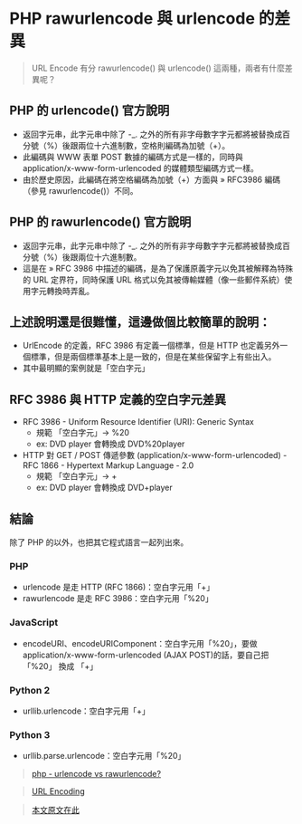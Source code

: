 # PHP rawurlencode 與 urlencode 的差異
> URL Encode 有分 rawurlencode() 與 urlencode() 這兩種，兩者有什麼差異呢？


## PHP 的 urlencode() 官方說明

- 返回字元串，此字元串中除了 -_. 之外的所有非字母數字字元都將被替換成百分號（%）後跟兩位十六進制數，空格則編碼為加號（+）。
- 此編碼與 WWW 表單 POST 數據的編碼方式是一樣的，同時與 application/x-www-form-urlencoded 的媒體類型編碼方式一樣。
- 由於歷史原因，此編碼在將空格編碼為加號（+）方面與 » RFC3986 編碼（參見 rawurlencode()）不同。

## PHP 的 rawurlencode() 官方說明

- 返回字元串，此字元串中除了 -_. 之外的所有非字母數字字元都將被替換成百分號（%）後跟兩位十六進制數。
- 這是在 » RFC 3986 中描述的編碼，是為了保護原義字元以免其被解釋為特殊的 URL 定界符，同時保護 URL 格式以免其被傳輸媒體（像一些郵件系統）使用字元轉換時弄亂。

## 上述說明還是很難懂，這邊做個比較簡單的說明：

- UrlEncode 的定義，RFC 3986 有定義一個標準，但是 HTTP 也定義另外一個標準，但是兩個標準基本上是一致的，但是在某些保留字上有些出入。
- 其中最明顯的案例就是「空白字元」

## RFC 3986 與 HTTP 定義的空白字元差異

- RFC 3986 - Uniform Resource Identifier (URI): Generic Syntax
  -  規範 「空白字元」→ %20
  - ex: DVD player 會轉換成 DVD%20player
- HTTP 對 GET / POST 傳遞參數 (application/x-www-form-urlencoded) - RFC 1866 - Hypertext Markup Language - 2.0
  - 規範 「空白字元」→ +
  - ex: DVD player 會轉換成 DVD+player

## 結論
除了 PHP 的以外，也把其它程式語言一起列出來。

### PHP

- urlencode 是走 HTTP (RFC 1866)：空白字元用「+」
- rawurlencode 是走 RFC 3986：空白字元用「%20」

### JavaScript

- encodeURI、encodeURIComponent：空白字元用「%20」，要做 application/x-www-form-urlencoded (AJAX POST)的話，要自己把 「%20」 換成 「+」

### Python 2

- urllib.urlencode：空白字元用「+」

### Python 3

- urllib.parse.urlencode：空白字元用「%20」

> [php - urlencode vs rawurlencode?](http://stackoverflow.com/questions/996139/urlencode-vs-rawurlencode)

> [URL Encoding](http://www.blooberry.com/indexdot/html/topics/urlencoding.htm)

> [本文原文在此](https://blog.longwin.com.tw/2015/11/php-rawurlencode-urlencode-diff-2015/)
